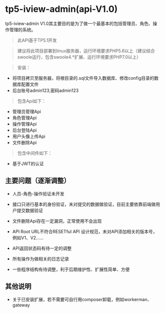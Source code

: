 tp5-iview-admin(api-V1.0)
===================
tp5-iview-admin V1.0其主要目的是为了做一个最基本的包括管理员、角色、操作管理的系统。
> 此API基于TP5.1开发

> 建议将此项目部署到linux服务器，运行环境要求PHP5.6以上（建议结合swoole运行，包含swoole4.*扩展、运行环境要求PHP7.0以上）

> 安装：
 + 将项目拷贝至服务器，将根目录的.sql文件导入数据库、修改config目录的数据库配置文件
 + 后台账号admin123,密码admin123

> 包含Api如下：
 + 管理员管理Api
 + 角色管理Api
 + 操作管理Api
 + 后台登陆Api
 + 用户头像上传Api
 + 文件删除Api
 
 > 包含中间件如下：
 + 基于JWT的认证

## 主要问题（逐渐调整）
+ 人员-角色-操作验证未开发

+ 接口只进行基本的身份验证，未对提交的数据做验证，目前主要依靠前端做用户提交数据验证

+ 文件删除Api存在一定漏洞，正常使用不会出现

+ API Root URL不符合RESETful API 设计规范，未对API添加相关的版本号，例如V1、V2......

+ API返回状态码有待一定的调整

+ 所有操作为做相关的日志记录

+ 一些程序结构有待调整，利于后期维护性、扩展性简单、方便

## 其他说明

+ 关于已安装扩展，若不需要可自行用composer卸载，例如workerman、gateway




